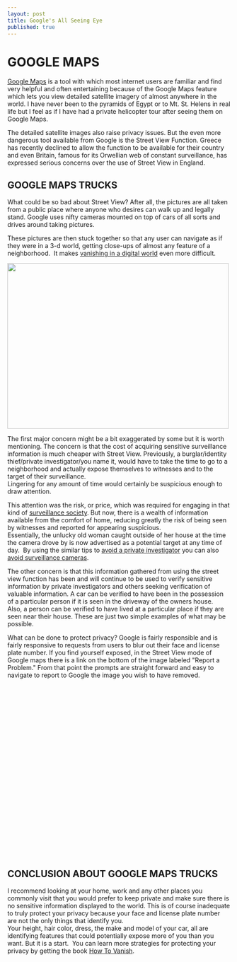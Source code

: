 ```yaml
---
layout: post
title: Google's All Seeing Eye
published: true
---
```

<h1><strong>GOOGLE MAPS</strong></h1>
<p><a title="google maps" href="http://maps.google.com/" target="_blank">Google Maps</a> is a tool with which most internet users are familiar and find very helpful and often entertaining because of the Google Maps feature which lets you view detailed satellite imagery of almost anywhere in the world. I have never been to the pyramids of Egypt or to Mt. St. Helens in real life but I feel as if I have had a private helicopter tour after seeing them on Google Maps.</p>

<p>The detailed satellite images also raise privacy issues. But the even more dangerous tool available from Google is the Street View Function.   Greece has recently declined to allow the function to be available for their country and even Britain, famous for its Orwellian web of constant surveillance, has expressed serious concerns over the use of Street View in England.</p>

<h2><strong>GOOGLE MAPS TRUCKS</strong></h2>

<p>What could be so bad about Street View? After all, the pictures are all taken from a public place where anyone who desires can walk up and legally stand. Google uses nifty cameras mounted on top of cars of all sorts and drives around taking pictures. </p>

<p>These pictures are then stuck together so that any user can navigate as if they were in a 3-d world, getting close-ups of almost any feature of a neighborhood.  It makes <a title="vanishing in a digital world" href="http://www.howtovanish.com/2009/12/vanishing-in-a-digital-age-lessons-from-evan-ratliff/" target="_blank">vanishing in a digital world</a> even more difficult.</p>

<p><img class="aligncenter" title="google maps truck" src="{{ site.baseurl }}/images/google-maps-truck.jpg" alt="" width="500" height="375" /><br />

The first major concern might be a bit exaggerated by some but it is worth mentioning. The concern is that the cost of acquiring sensitive surveillance information is much cheaper with Street View. Previously, a burglar/identity thief/private investigator/you name it, would have to take the time to go to a neighborhood and actually expose themselves to witnesses and to the target of their surveillance. <br />Lingering for any amount of time would certainly be suspicious enough to draw attention.</p>

<p>This attention was the risk, or price, which was required for engaging in that kind of <a title="surveillance society" href="http://www.howtovanish.com/2010/01/surveillance-society-negative-aspects-of-government-data-mining/" target="_blank">surveillance society</a>. But now, there is a wealth of information available from the comfort of home, reducing greatly the risk of being seen by witnesses and reported for appearing suspicious.<br /> Essentially, the unlucky old woman caught outside of her house at the time the camera drove by is now advertised as a potential target at any time of day.  By using the similar tips to <a title="avoid a private investigator" href="http://www.howtovanish.com/2009/08/avoid-private-investigators/" target="_blank">avoid a private investigator</a> you can also <a title="surveillance cameras" href="http://www.howtovanish.com/2010/01/avoid-nosy-surveillance-cameras/" target="_blank">avoid surveillance cameras</a>.</p>

<p>The other concern is that this information gathered from using the street view function has been and will continue to be used to verify sensitive information by private investigators and others seeking verification of valuable information. A car can be verified to have been in the possession of a particular person if it is seen in the driveway of the owners house. <br /> Also, a person can be verified to have lived at a particular place if they are seen near their house.  These are just two simple examples of what may be possible.</p>
<p>What can be done to protect privacy?  Google is fairly responsible and is fairly responsive to requests from users to blur out their face and license plate number.  If you find yourself exposed, in the Street View mode of Google maps there is a link on the bottom of the image labeled "Report a Problem."  From that point the prompts are straight forward and easy to navigate to report to Google the image you wish to have removed.</p>
<p><object classid="clsid:d27cdb6e-ae6d-11cf-96b8-444553540000" width="480" height="385" codebase="http://download.macromedia.com/pub/shockwave/cabs/flash/swflash.cab#version=6,0,40,0"><param name="src" value="http://www.youtube-nocookie.com/v/zYTDGBQ8RVQ&amp;hl=en_US&amp;fs=1&amp;" /><embed type="application/x-shockwave-flash" width="480" height="385" src="http://www.youtube-nocookie.com/v/zYTDGBQ8RVQ&amp;hl=en_US&amp;fs=1&amp;"></embed></object></p>
<h2><strong>CONCLUSION ABOUT GOOGLE MAPS TRUCKS</strong></h2>
<p>I recommend looking at your home, work and any other places you commonly visit that you would prefer to keep private and make sure there is no sensitive information displayed to the world.  This is of course inadequate to truly protect your privacy because your face and license plate number are not the only things that identify you.  <br />Your height, hair color, dress, the make and model of your car, all are identifying features that could potentially expose more of you than you want.   But it is a  start.  You can learn more strategies for protecting your privacy by getting the book <a href="http://www.howtovanish.com/HTVBook">How To Vanish</a>.</p>

